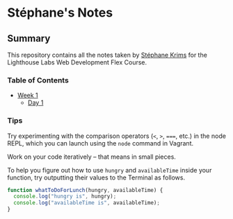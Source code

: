 # Stéphane's Notes

## Summary

This repository contains all the notes taken by [Stéphane Krims](https://github.com/stephkri) for the Lighthouse Labs Web Development Flex Course.

### Table of Contents

* [Week 1](Week_1)
  * [Day 1](Week_1/Day_1)

### Tips

Try experimenting with the comparison operators (`<`, `>`, `===`, etc.) in the node REPL, which you can launch using the `node` command in Vagrant.

Work on your code iteratively – that means in small pieces. 

To help you figure out how to use `hungry` and `availableTime` inside your function, try outputting their values to the Terminal as follows.

```javascript
function whatToDoForLunch(hungry, availableTime) {
  console.log("hungry is", hungry);
  console.log("availableTime is", availableTime);
}
```